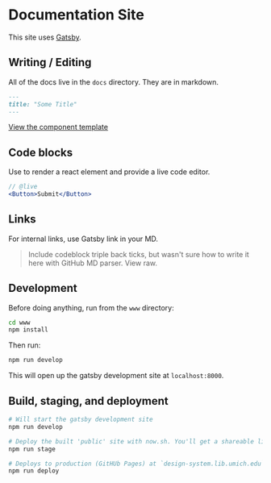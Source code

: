 # Documentation Site

This site uses [Gatsby](https://www.gatsbyjs.org/).

## Writing / Editing

All of the docs live in the `docs` directory. They are in markdown.

```md
---
title: "Some Title"
---
```

[View the component template](/www/COMPONENT.md)

## Code blocks

Use to render a react element and provide a live code editor.

```jsx
// @live
<Button>Submit</Button>
```

## Links

For internal links, use <gatsby-link to="/path/to/thing">Gatsby link</gatsby-link> in your MD.

> Include codeblock triple back ticks, but wasn't sure how to write it here with GitHub MD parser. View raw.

## Development

Before doing anything, run from the `www` directory:

```sh
cd www
npm install
```

Then run:

```sh
npm run develop
```

This will open up the gatsby development site at `localhost:8000`.

## Build, staging, and deployment

```sh
# Will start the gatsby development site
npm run develop
```

```sh
# Deploy the built 'public' site with now.sh. You'll get a shareable link of your build.
npm run stage
```

```sh
# Deploys to production (GitHUb Pages) at `design-system.lib.umich.edu`
npm run deploy
```
